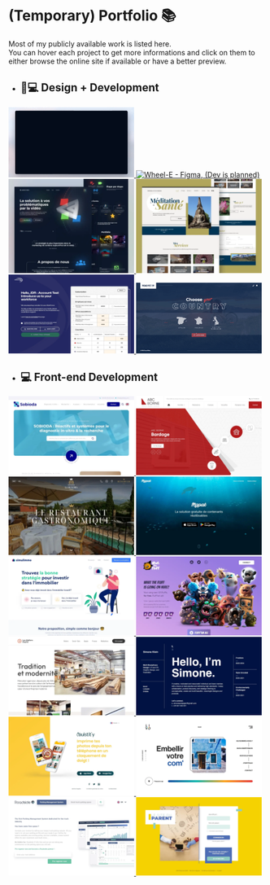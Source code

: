 # (Temporary) Portfolio 📚

Most of my publicly available work is listed here.  
You can hover each project to get more informations and click on them to either browse the online site if available or have a better preview.

-   ## 🎨💻 Design + Development

<a href="https://iaventure.fr/" title="IAventure - Astro, GSAP, Vanilla CSS">
    <img src="portfolio/iaventure.gif" alt="IAventure - Astro, GSAP, Vanilla CSS" width="49%" loading="lazy">
</a>
<a href="https://raw.githubusercontent.com/zathio/zathio/master/portfolio/wheel-e_full.jpg" title="Wheel-E - Figma, (Dev is planned)">
    <img src="portfolio/wheel-e.gif" alt="Wheel-E - Figma, (Dev is planned)" width="49%" loading="lazy">
</a>
<a href="https://lumkinevision.fr/" title="Lumkine Vision - Astro, Tailwind CSS, Decap CMS">
    <img src="portfolio/lumkine-vision.webp" alt="Lumkine Vision - Astro, Tailwind CSS, Decap CMS" width="49%" loading="lazy">
</a>
<a href="https://meditationartdelarelation.fr/" title="Meditation Art de la Relation - Astro, Tailwind CSS">
    <img src="portfolio/meditation-art-de-la-relation.webp" alt="Meditation Art de la Relation - Astro, Tailwind CSS" width="49%" loading="lazy">
</a>
<a href="https://raw.githubusercontent.com/zathio/zathio/master/portfolio/international-sos.webp" title="International SOS | Form Page - HTML, CSS, Javascript">
    <img src="portfolio/international-sos.webp" alt="International SOS | Form Page - HTML, CSS, Javascript" width="49%" loading="lazy">
</a>
<a href="https://raw.githubusercontent.com/zathio/zathio/master/portfolio/road-rider-world.gif" title="Road Rider World | Language Page - Sass (Scss)">
    <img src="portfolio/road-rider-world.gif" alt="Road Rider World | Language Page - Sass (Scss)" width="49%" loading="lazy">
</a>

-   ## 💻 Front-end Development
<a href="https://sobioda.com/" title="Sobioda - Sass, Twig, Symfony">
    <img src="portfolio/sobioda.webp" alt="Sobioda - Sass, Twig, Symfony" width="49%" loading="lazy">
</a>
<a href="https://raw.githubusercontent.com/zathio/zathio/master/portfolio/abc-borne_full.webp" title="ABC Borne - Sass, Twig, Symfony">
    <img src="portfolio/abc-borne.webp" alt="ABC Borne - Sass, Twig, Symfony" width="49%" loading="lazy">
</a>
<a href="https://www.restaurantlasignoria.com/" title="Restaurant La Signoria - Astro, Tailwind CSS, Directus">
    <img src="portfolio/restaurant-la-signoria.webp" alt="Restaurant La Signoria - Astro, Tailwind CSS, Directus" width="49%" loading="lazy">
</a>
<a href="https://www.mapak.io/" title="Mapak - HTML, CSS, Javascript">
    <img src="portfolio/mapak.webp" alt="Mapak - HTML, CSS, Javascript" width="49%" loading="lazy">
</a>
<a href="https://www.simulimmo.com/" title="Simulimmo - Tailwind CSS, Vite">
    <img src="portfolio/simulimmo.webp" alt="Simulimmo - Tailwind CSS, Vite" width="49%" loading="lazy">
</a>
<a href="https://raw.githubusercontent.com/zathio/zathio/master/portfolio/what-the-fluff_full.jpg" title="What The Fluff - HTML, CSS, Javascript">
    <img src="portfolio/what-the-fluff.webp" alt="What The Fluff - HTML, CSS, Javascript" width="49%" loading="lazy">
</a>
<a href="https://www.lesateliersduphil.net/" title="Les Ateliers Duphil - Sass (Scss)">
    <img src="portfolio/les-ateliers-duphil.webp" alt="Les Ateliers Duphil - Sass (Scss)" width="49%" loading="lazy">
</a>
<a href="https://simonekleindesign.online/" title="Simone Klein Portfolio - Tailwind CSS, Vite">
    <img src="portfolio/simone-klein.webp" alt="Simone Klein Portfolio - Tailwind CSS, Vite" width="49%" loading="lazy">
</a>
<a href="https://raw.githubusercontent.com/zathio/zathio/master/portfolio/ouistity.webp" title="Ouistit'y - Vanilla CSS">
    <img src="portfolio/ouistity.webp" alt="Ouistit'y - Vanilla CSS" width="49%" loading="lazy">
</a>
<a href="https://raw.githubusercontent.com/zathio/zathio/master/portfolio/livo-agency.webp" title="Livo Agency - Sass (Scss)">
    <img src="portfolio/livo-agency.webp" alt="Livo Agency - Sass (Scss)" width="49%" loading="lazy">
</a>
<a href="https://raw.githubusercontent.com/zathio/zathio/master/portfolio/roadside.webp" title="Roadside EU - Tailwind CSS, Vite">
    <img src="portfolio/roadside.webp" alt="Roadside EU - Tailwind CSS, Vite" width="49%" loading="lazy">
</a>
<a href="https://app.lesiteduparent.com/" title="Le Site du Parent - Sass (Scss)">
    <img src="portfolio/le-site-du-parent.webp" alt="Le Site du Parent - Sass (Scss)" width="49%" loading="lazy">
</a>
